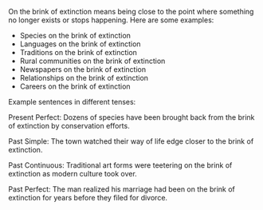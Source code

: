  On the brink of extinction means being close to the point where something no longer exists or stops happening. Here are some examples:

- Species on the brink of extinction 
- Languages on the brink of extinction
- Traditions on the brink of extinction
- Rural communities on the brink of extinction
- Newspapers on the brink of extinction
- Relationships on the brink of extinction
- Careers on the brink of extinction

Example sentences in different tenses:

Present Perfect: Dozens of species have been brought back from the brink of extinction by conservation efforts.  

Past Simple: The town watched their way of life edge closer to the brink of extinction.  

Past Continuous: Traditional art forms were teetering on the brink of extinction as modern culture took over.

Past Perfect: The man realized his marriage had been on the brink of extinction for years before they filed for divorce.